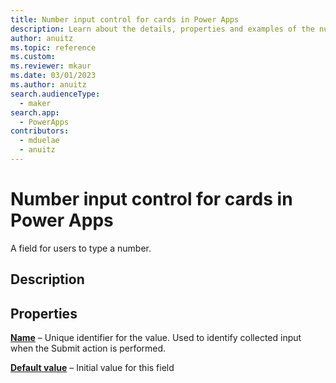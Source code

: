 ```yaml
---
title: Number input control for cards in Power Apps
description: Learn about the details, properties and examples of the number input control for cards in Power Apps.
author: anuitz
ms.topic: reference
ms.custom: 
ms.reviewer: mkaur
ms.date: 03/01/2023
ms.author: anuitz
search.audienceType:
  - maker
search.app:
  - PowerApps
contributors:
  - mduelae
  - anuitz
---
```


# Number input control for cards in Power Apps

A  field for users to type a number.

## Description


## Properties

**[Name](../control-reference.md#n)** – Unique identifier for the value. Used to identify collected input when the Submit action is performed.

**[Default value](../control-reference.md#d)** – Initial value for this field
